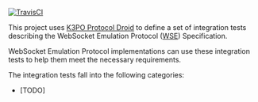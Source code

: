 [![TravisCI](https://travis-ci.org/k3po/specification.wseb.svg?branch=develop)](https://travis-ci.org/k3po/specification.wseb)

This project uses [K3PO Protocol Droid](http://github.com/k3po/k3po) to define a set of integration tests describing the 
WebSocket Emulation Protocol ([WSE](SPEC.md)) Specification.

WebSocket Emulation Protocol implementations can use these integration tests to help them meet the necessary requirements.

The integration tests fall into the following categories:
 * [TODO]
